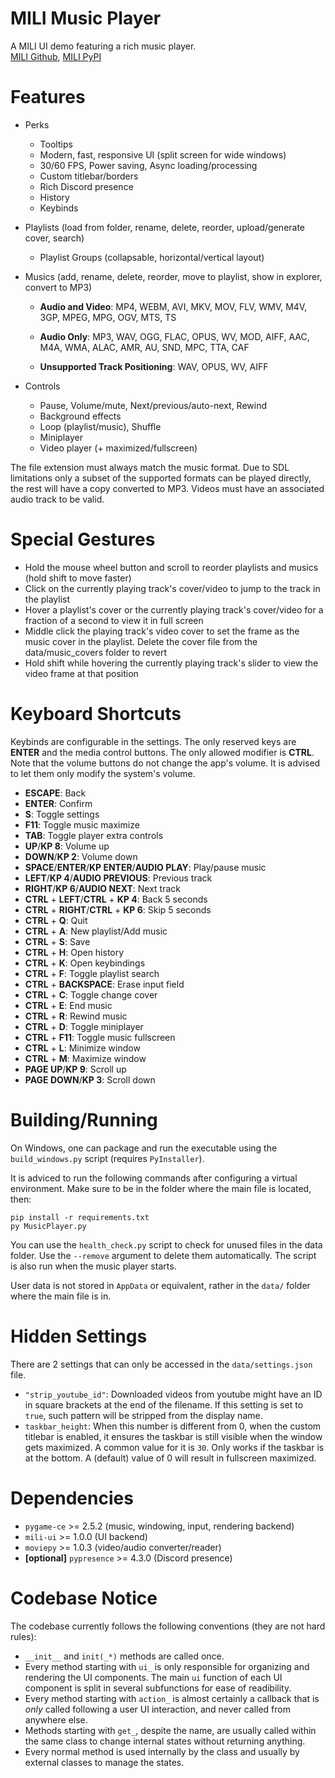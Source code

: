 # MILI Music Player

A MILI UI demo featuring a rich music player.<br>
[MILI Github](https://github.com/damusss/mili), [MILI PyPI](https://pypi.org/project/mili-ui/)

# Features

-   Perks

    -   Tooltips
    -   Modern, fast, responsive UI (split screen for wide windows)
    -   30/60 FPS, Power saving, Async loading/processing
    -   Custom titlebar/borders
    -   Rich Discord presence
    -   History
    -   Keybinds

-   Playlists (load from folder, rename, delete, reorder, upload/generate cover, search)

    -   Playlist Groups (collapsable, horizontal/vertical layout)

-   Musics (add, rename, delete, reorder, move to playlist, show in explorer, convert to MP3)

    -   **Audio and Video**: MP4, WEBM, AVI, MKV, MOV, FLV, WMV, M4V, 3GP, MPEG, MPG, OGV, MTS, TS

    -   **Audio Only**: MP3, WAV, OGG, FLAC, OPUS, WV, MOD, AIFF, AAC, M4A, WMA, ALAC, AMR, AU, SND, MPC, TTA, CAF

    -   **Unsupported Track Positioning**: WAV, OPUS, WV, AIFF

-   Controls
    -   Pause, Volume/mute, Next/previous/auto-next, Rewind
    -   Background effects
    -   Loop (playlist/music), Shuffle
    -   Miniplayer
    -   Video player (+ maximized/fullscreen)

The file extension must always match the music format.
Due to SDL limitations only a subset of the supported formats can be played directly, the rest will have a copy converted to MP3.
Videos must have an associated audio track to be valid.

# Special Gestures

-   Hold the mouse wheel button and scroll to reorder playlists and musics (hold shift to move faster)
-   Click on the currently playing track's cover/video to jump to the track in the playlist
-   Hover a playlist's cover or the currently playing track's cover/video for a fraction of a second to view it in full screen
-   Middle click the playing track's video cover to set the frame as the music cover in the playlist. Delete the cover file from the data/music_covers folder to revert
-   Hold shift while hovering the currently playing track's slider to view the video frame at that position

# Keyboard Shortcuts

Keybinds are configurable in the settings.
The only reserved keys are **ENTER** and the media control buttons.
The only allowed modifier is **CTRL**.
Note that the volume buttons do not change the app's volume. It is advised to let them only modify the system's volume.

-   **ESCAPE**: Back
-   **ENTER**: Confirm
-   **S**: Toggle settings
-   **F11**: Toggle music maximize
-   **TAB**: Toggle player extra controls
-   **UP**/**KP 8**: Volume up
-   **DOWN**/**KP 2**: Volume down
-   **SPACE**/**ENTER**/**KP ENTER**/**AUDIO PLAY**: Play/pause music
-   **LEFT**/**KP 4**/**AUDIO PREVIOUS**: Previous track
-   **RIGHT**/**KP 6**/**AUDIO NEXT**: Next track
-   **CTRL** + **LEFT**/**CTRL** + **KP 4**: Back 5 seconds
-   **CTRL** + **RIGHT**/**CTRL** + **KP 6**: Skip 5 seconds
-   **CTRL** + **Q**: Quit
-   **CTRL** + **A**: New playlist/Add music
-   **CTRL** + **S**: Save
-   **CTRL** + **H**: Open history
-   **CTRL** + **K**: Open keybindings
-   **CTRL** + **F**: Toggle playlist search
-   **CTRL** + **BACKSPACE**: Erase input field
-   **CTRL** + **C**: Toggle change cover
-   **CTRL** + **E**: End music
-   **CTRL** + **R**: Rewind music
-   **CTRL** + **D**: Toggle miniplayer
-   **CTRL** + **F11**: Toggle music fullscreen
-   **CTRL** + **L**: Minimize window
-   **CTRL** + **M**: Maximize window
-   **PAGE UP**/**KP 9**: Scroll up
-   **PAGE DOWN**/**KP 3**: Scroll down

# Building/Running

On Windows, one can package and run the executable using the `build_windows.py` script (requires `PyInstaller`).

It is adviced to run the following commands after configuring a virtual environment.
Make sure to be in the folder where the main file is located, then:

```
pip install -r requirements.txt
py MusicPlayer.py
```

You can use the `health_check.py` script to check for unused files in the data folder. Use the `--remove` argument to delete them automatically. The script is also run when the music player starts.

User data is not stored in `AppData` or equivalent, rather in the `data/` folder where the main file is in.

# Hidden Settings

There are 2 settings that can only be accessed in the `data/settings.json` file.

-   `"strip_youtube_id"`: Downloaded videos from youtube might have an ID in square brackets at the end of the filename. If this setting is set to `true`, such pattern will be stripped from the display name.
-   `taskbar_height`: When this number is different from 0, when the custom titlebar is enabled, it ensures the taskbar is still visible when the window gets maximized. A common value for it is `30`. Only works if the taskbar is at the bottom. A (default) value of 0 will result in fullscreen maximized.

# Dependencies

-   `pygame-ce` >= 2.5.2 (music, windowing, input, rendering backend)
-   `mili-ui` >= 1.0.0 (UI backend)
-   `moviepy` >= 1.0.3 (video/audio converter/reader)
-   **[optional]** `pypresence` >= 4.3.0 (Discord presence)

# Codebase Notice

The codebase currently follows the following conventions (they are not hard rules):

-   `__init__` and `init(_*)` methods are called once.
-   Every method starting with `ui_` is only responsible for organizing and rendering the UI components. The main `ui` function of each UI component is split in several subfunctions for ease of readibility.
-   Every method starting with `action_` is almost certainly a callback that is _only_ called following a user UI interaction, and never called from anywhere else.
-   Methods starting with `get_`, despite the name, are usually called within the same class to change internal states without returning anything.
-   Every normal method is used internally by the class and usually by external classes to manage the states.
